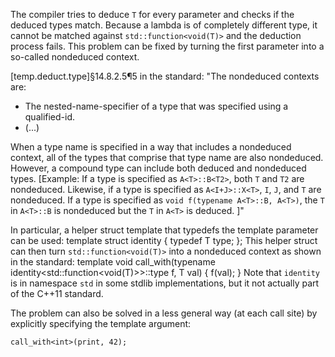 The compiler tries to deduce `T` for every parameter and checks if the deduced types match. Because a lambda is of completely different type, it cannot be matched against `std::function<void(T)>` and the deduction process fails.
This problem can be fixed by turning the first parameter into a so-called nondeduced context.

[temp.deduct.type]§14.8.2.5¶5 in the standard:
"The nondeduced contexts are:

- The nested-name-specifier of a type that was specified using a qualified-id.
- (...)

When a type name is specified in a way that includes a nondeduced context, all of the types that comprise that type name are also nondeduced. However, a compound type can include both deduced and nondeduced types. [Example: If a type is specified as `A<T>::B<T2>`, both `T` and `T2` are nondeduced. Likewise, if a type is specified as `A<I+J>::X<T>`, `I`, `J`, and `T` are nondeduced. If a type is specified as `void f(typename A<T>::B, A<T>)`, the `T` in `A<T>::B` is nondeduced but the `T` in `A<T>` is deduced. ]"

In particular, a helper struct template that typedefs the template parameter can be used:
    template <typename T>
    struct identity
    {
        typedef T type;
    };
This helper struct can then turn `std::function<void(T)>` into a nondeduced context as shown in the standard:
    template <typename T>
    void call_with(typename identity<std::function<void(T)>>::type f, T val)
    {
        f(val);
    }
Note that `identity` is in namespace `std` in some stdlib implementations, but it not actually part of the C++11 standard.

The problem can also be solved in a less general way (at each call site) by explicitly specifying the template argument:

    call_with<int>(print, 42);